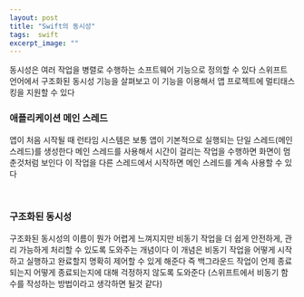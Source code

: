 ```yaml
---
layout: post
title: "Swift의 동시성"
tags:  swift 
excerpt_image: ""
---
```


동시성은 여러 작업을 병렬로 수행하는 소프트웨어 기능으로 정의할 수 있다 스위프트 언어에서 구조화된 동시성 기능을 살펴보고 이 기능을 이용해서 앱 프로젝트에 멀티태스킹을 지원할 수 있다

### 애플리케이션 메인 스레드

앱이 처음 시작될 때 런타임 시스템은 보통 앱이 기본적으로 실행되는 단일 스레드(메인 스레드)를 생성한다 메인 스레드를 사용해서 시간이 걸리는 작업을 수행하면 화면이 멈춘것처럼 보인다 이 작업을 다른 스레드에서 시작하면 메인 스레드를 계속 사용할 수 있다

&nbsp;

### 구조화된 동시성

구조화된 동시성의 이름이 뭔가 어렵게 느껴지지만 비동기 작업을 더 쉽게 안전하게, 관리 가능하게 처리할 수 있도록 도와주는 개념이다 이 개념은 비동기 작업을 어떻게 시작하고 실행하고 완료할지 명확히 제어할 수 있게 해준다 즉 백그라운드 작업이 언제 종료되는지 어떻게 종료되는지에 대해 걱정하지 않도록 도와준다 (스위프트에서 비동기 함수를 작성하는 방법이라고 생각하면 될것 같다)

